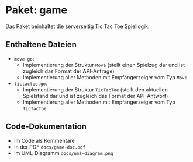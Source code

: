 # Paket: game
Das Paket beinhaltet die serverseitig Tic Tac Toe Spiellogik.

## Enthaltene Dateien
- `move.go`:
  - Implementierung der Struktur `Move` (stellt einen Spielzug dar und ist zugleich das Format der API-Anfrage)
  - Implementierung aller Methoden mit Empfängerzeiger vom Typ `Move`
- `tictactoe.go`:
  - Implementierung der Struktur `TicTacToe` (stellt den aktuellen Spielstand dar und ist zugleich das Format der API-Antwort)
  - Implementierung aller Methoden mit Empfängerzeiger vom Typ `TicTacToe`

## Code-Dokumentation
- im Code als Kommentare
- in der PDF `docs/game-doc.pdf`
- im UML-Diagramm `docs/uml-diagram.png`